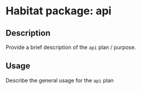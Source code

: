 # Habitat package: api

## Description

Provide a brief description of the `api` plan / purpose.

## Usage

Describe the general usage for the `api` plan
